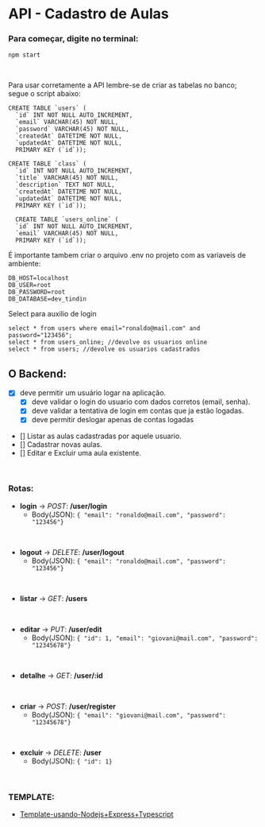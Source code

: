 # API - Cadastro de Aulas

### Para começar, digite no terminal:
 ``` 
npm start 
 ```

<br>

Para usar corretamente a API lembre-se de criar as tabelas no banco; segue o script abaixo:

```
CREATE TABLE `users` (
  `id` INT NOT NULL AUTO_INCREMENT,
  `email` VARCHAR(45) NOT NULL,
  `password` VARCHAR(45) NOT NULL,
  `createdAt` DATETIME NOT NULL,
  `updatedAt` DATETIME NOT NULL,
  PRIMARY KEY (`id`));
```

```
CREATE TABLE `class` (
  `id` INT NOT NULL AUTO_INCREMENT,
  `title` VARCHAR(45) NOT NULL,
  `description` TEXT NOT NULL,
  `createdAt` DATETIME NOT NULL,
  `updatedAt` DATETIME NOT NULL,
  PRIMARY KEY (`id`));
```

```
  CREATE TABLE `users_online` (
  `id` INT NOT NULL AUTO_INCREMENT,
  `email` VARCHAR(45) NOT NULL,
  PRIMARY KEY (`id`));
```

É importante tambem criar o arquivo .env no projeto com as variaveis de ambiente:
```
DB_HOST=localhost
DB_USER=root
DB_PASSWORD=root
DB_DATABASE=dev_tindin
```

Select para auxilio de login
```
select * from users where email="ronaldo@mail.com" and password="123456";
select * from users_online; //devolve os usuarios online
select * from users; //devolve os usuarios cadastrados
```

## **O Backend:**

- [x] deve permitir um usuário logar na aplicação.
  - [x] deve validar o login do usuario com dados corretos (email, senha).
  - [x] deve validar a tentativa de login em contas que ja estão logadas.
  - [x] deve permitir deslogar apenas de contas logadas
- [] Listar as aulas cadastradas por aquele usuario.
- [] Cadastrar novas aulas.
- [] Editar e Excluir uma aula existente.

<br>

### **Rotas:**

- **login** -> *POST*: **/user/login**
  - Body(JSON): ```{ "email": "ronaldo@mail.com", "password": "123456"}``` 

<br>

- **logout** -> *DELETE*: **/user/logout**
  - Body(JSON): ```{ "email": "ronaldo@mail.com", "password": "123456"}``` 

<br>

- **listar** -> *GET*: **/users**

<br>

- **editar** -> *PUT*: **/user/edit**
  - Body(JSON): ```{ "id": 1, "email": "giovani@mail.com", "password": "12345678"}``` 

<br>

- **detalhe** -> *GET*: **/user/:id**

<br>

- **criar** -> *POST*: **/user/register**
  - Body(JSON): ```{ "email": "giovani@mail.com", "password": "12345678"}``` 

<br>

- **excluir** -> *DELETE*: **/user**
  - Body(JSON): ```{ "id": 1}``` 

<br>


### **TEMPLATE:**
- [Template-usando-Nodejs+Express+Typescript](https://github.com/fabiotindin/template-node-ts.git)